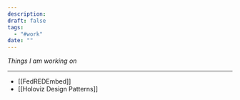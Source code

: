 ```yaml
---
description: 
draft: false
tags:
  - "#work"
date: ""
---
```

*Things I am working on*

---
- [[FedREDEmbed]]
- [[Holoviz Design Patterns]]